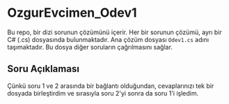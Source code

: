 # OzgurEvcimen_Odev1
 
Bu repo, bir dizi sorunun çözümünü içerir. Her bir sorunun çözümü, ayrı bir C# (.cs) dosyasında bulunmaktadır. Ana çözüm dosyası `Odev1.cs` adını taşımaktadır. Bu dosya diğer soruların çağrılmasını sağlar.

## Soru Açıklaması

Çünkü soru 1 ve 2 arasında bir bağlantı olduğundan, cevaplarınızı tek bir dosyada birleştirdim ve sırasıyla soru 2'yi sonra da soru 1'i işledim. 
